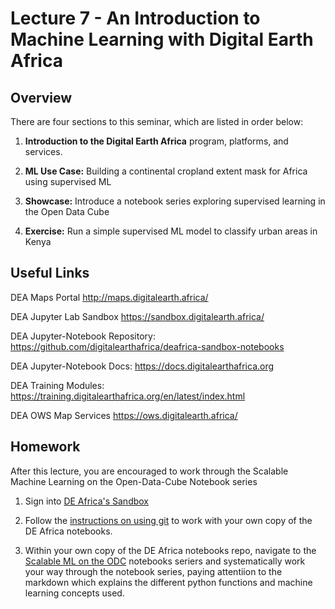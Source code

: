 # Lecture 7 - An Introduction to Machine Learning with Digital Earth Africa

## Overview

There are four sections to this seminar, which are listed in order below:

1. **Introduction to the Digital Earth Africa** program, platforms, and services.

2. **ML Use Case:** Building a continental cropland extent mask for Africa using supervised ML

3. **Showcase:** Introduce a notebook series exploring supervised learning in the Open Data Cube

4. **Exercise:** Run a simple supervised ML model to classify urban areas in Kenya

## Useful Links

DEA Maps Portal                                   http://maps.digitalearth.africa/

DEA Jupyter Lab Sandbox                           https://sandbox.digitalearth.africa/

DEA Jupyter-Notebook Repository:                  https://github.com/digitalearthafrica/deafrica-sandbox-notebooks

DEA Jupyter-Notebook Docs:                        https://docs.digitalearthafrica.org

DEA Training Modules:                             https://training.digitalearthafrica.org/en/latest/index.html

DEA OWS Map Services                              https://ows.digitalearth.africa/ 


## Homework

After this lecture, you are encouraged to work through the Scalable Machine Learning on the Open-Data-Cube Notebook series
1) Sign into [DE Africa's Sandbox](https://sandbox.digitalearth.africa/)

2) Follow the [instructions on using git](https://github.com/digitalearthafrica/deafrica-sandbox-notebooks/wiki/Guide-to-working-with-your-own-copy-of-the-DE-Africa-Notebooks) to work with your own copy of the DE Africa notebooks.  

3) Within your own copy of the DE Africa notebooks repo, navigate to the [Scalable ML on the ODC](https://github.com/digitalearthafrica/deafrica-sandbox-notebooks/tree/master/Real_world_examples/Scalable_machine_learning) notebooks seriers and systematically work your way through the notebook series, paying attentiion to the markdown which explains the different python functions and machine learning concepts used.

